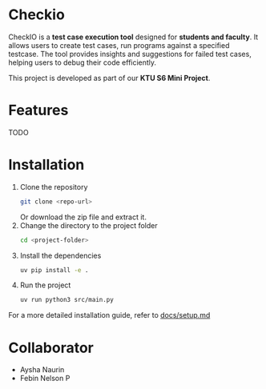 # Checkio
CheckIO is a **test case execution tool** designed for **students and faculty**. It allows users to create test cases, run programs against a specified testcase. The tool provides insights and suggestions for failed test cases, helping users to debug their code efficiently.

This project is developed as part of our **KTU S6 Mini Project**.

# Features
TODO

# Installation
1. Clone the repository
    ```bash
    git clone <repo-url>
    ```
    Or download the zip file and extract it.
2. Change the directory to the project folder
    ```bash
    cd <project-folder>
    ```
3. Install the dependencies
    ```bash
    uv pip install -e .
    ```
4. Run the project
    ```bash
    uv run python3 src/main.py
    ```

For a more detailed installation guide, refer to [docs/setup.md](docs/setup.md)


# Collaborator
- Aysha Naurin
- Febin Nelson P
